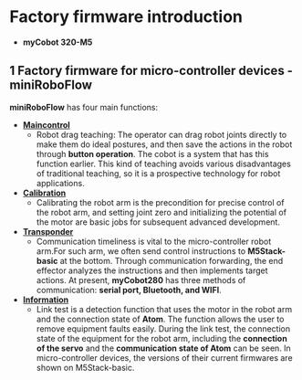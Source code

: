 # Factory firmware introduction


- **myCobot 320-M5**


## 1 Factory firmware for micro-controller devices - miniRoboFlow

**miniRoboFlow** has four main functions: 
- [**Maincontrol**](https://docs.elephantrobotics.com/docs/myarm-pi-300-en/4-BasicApplication/4.2-firmwares_intro/4.2.1-moving/)
  - Robot drag teaching: The operator can drag robot joints directly to make them do ideal postures, and then save the actions in the robot through **button operation**. The cobot is a system that has this function earlier. This kind of teaching avoids various disadvantages of
  traditional teaching, so it is a prospective technology for robot applications. 
- [**Calibration**](https://docs.elephantrobotics.com/docs/myarm-pi-300-en/4-BasicApplication/4.2-firmwares_intro/4.2.2-calibration/)
  - Calibrating the robot arm is the precondition for precise control of the robot arm, and setting joint zero and initializing the potential of the motor are basic jobs for subsequent advanced development. 
- [**Transponder**](https://docs.elephantrobotics.com/docs/myarm-pi-300-en/4-BasicApplication/4.2-firmwares_intro/4.2.3-transponder/)
  - Communication timeliness is vital to the micro-controller robot arm.For such arm, we often send control instructions to **M5Stack-basic** at the bottom. Through communication forwarding, the end effector analyzes the instructions and then implements target actions. At present, **myCobot280** has three methods of communication: **serial port, Bluetooth, and WIFI**. 
- [**Information**](https://docs.elephantrobotics.com/docs/myarm-pi-300-en/4-BasicApplication/4.2-firmwares_intro/4.2.4-connection/)
  - Link test is a detection function that uses the motor in the robot arm and the connection state of **Atom**. The function allows the user to remove equipment faults easily. During the link test, the connection state of the equipment for the robot arm, including the **connection of the servo** and the **communication state of Atom** can be seen. In
  micro-controller devices, the versions of their current firmwares are shown on M5Stack-basic.

